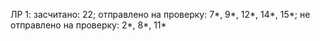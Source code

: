 ЛР 1:
засчитано: 22;
отправлено на проверку: 7*, 9*, 12*, 14*, 15*;
не отправлено на проверку: 2*, 8*, 11*
